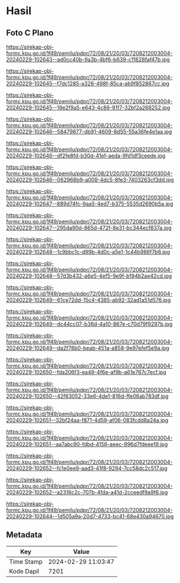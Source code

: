 # Hasil

## Foto C Plano

https://sirekap-obj-formc.kpu.go.id/1f49/pemilu/pdpr/72/08/21/20/03/7208212003004-20240229-102643--ad0cc40b-9a3b-4bf6-b639-c11628faf47b.jpg

https://sirekap-obj-formc.kpu.go.id/1f49/pemilu/pdpr/72/08/21/20/03/7208212003004-20240229-102645--f7dc1285-a326-498f-85ca-ab9f852867cc.jpg

https://sirekap-obj-formc.kpu.go.id/1f49/pemilu/pdpr/72/08/21/20/03/7208212003004-20240229-102645--19e2f9a5-e643-4c86-91f7-32bf2a268252.jpg

https://sirekap-obj-formc.kpu.go.id/1f49/pemilu/pdpr/72/08/21/20/03/7208212003004-20240229-102646--58479877-db91-4609-8d55-55a36fe4e1aa.jpg

https://sirekap-obj-formc.kpu.go.id/1f49/pemilu/pdpr/72/08/21/20/03/7208212003004-20240229-102646--df2fe8fd-b30d-41ef-aeda-9fd1df3ceede.jpg

https://sirekap-obj-formc.kpu.go.id/1f49/pemilu/pdpr/72/08/21/20/03/7208212003004-20240229-102646--062968b9-a008-4dc5-8fe3-7403263cf3dd.jpg

https://sirekap-obj-formc.kpu.go.id/1f49/pemilu/pdpr/72/08/21/20/03/7208212003004-20240229-102647--889d74fc-9aa5-4ed7-b375-5535d2690b5a.jpg

https://sirekap-obj-formc.kpu.go.id/1f49/pemilu/pdpr/72/08/21/20/03/7208212003004-20240229-102647--295da90d-865d-472f-8e31-bc344ecf837a.jpg

https://sirekap-obj-formc.kpu.go.id/1f49/pemilu/pdpr/72/08/21/20/03/7208212003004-20240229-102648--1c9bbc1c-d99b-4d0c-a5e1-1c44b986f7b6.jpg

https://sirekap-obj-formc.kpu.go.id/1f49/pemilu/pdpr/72/08/21/20/03/7208212003004-20240229-102648--57d3b432-a6e5-4ef5-9e9f-b194b2ae42cd.jpg

https://sirekap-obj-formc.kpu.go.id/1f49/pemilu/pdpr/72/08/21/20/03/7208212003004-20240229-102649--61ce72dd-15c4-4385-ab92-32ad1a51d576.jpg

https://sirekap-obj-formc.kpu.go.id/1f49/pemilu/pdpr/72/08/21/20/03/7208212003004-20240229-102649--dc44cc07-b36d-4a10-867e-c70d79f9297b.jpg

https://sirekap-obj-formc.kpu.go.id/1f49/pemilu/pdpr/72/08/21/20/03/7208212003004-20240229-102649--da2f78b0-beab-451a-a858-9e97efef5e9a.jpg

https://sirekap-obj-formc.kpu.go.id/1f49/pemilu/pdpr/72/08/21/20/03/7208212003004-20240229-102650--fda206f3-ea48-4f6e-af9b-a61e767c7ecf.jpg

https://sirekap-obj-formc.kpu.go.id/1f49/pemilu/pdpr/72/08/21/20/03/7208212003004-20240229-102650--42f63052-33e6-4de1-816d-ffe06ab783df.jpg

https://sirekap-obj-formc.kpu.go.id/1f49/pemilu/pdpr/72/08/21/20/03/7208212003004-20240229-102651--32bf24aa-f871-4d59-af06-083fcdd8a24a.jpg

https://sirekap-obj-formc.kpu.go.id/1f49/pemilu/pdpr/72/08/21/20/03/7208212003004-20240229-102651--aa7abc90-fdbd-4156-aeec-996d7fdeee19.jpg

https://sirekap-obj-formc.kpu.go.id/1f49/pemilu/pdpr/72/08/21/20/03/7208212003004-20240229-102652--fc1e0ee9-aad3-41f8-9294-7cc58dc2c517.jpg

https://sirekap-obj-formc.kpu.go.id/1f49/pemilu/pdpr/72/08/21/20/03/7208212003004-20240229-102652--a2316c2c-707b-4fda-a41d-2cceedf9a9f6.jpg

https://sirekap-obj-formc.kpu.go.id/1f49/pemilu/pdpr/72/08/21/20/03/7208212003004-20240229-102644--1d505a9a-20d7-4733-bc41-68e430a94670.jpg


## Metadata

| Key        | Value               |
| ---------- | ------------------- |
| Time Stamp | 2024-02-29 11:03:47 |
| Kode Dapil | 7201                |



